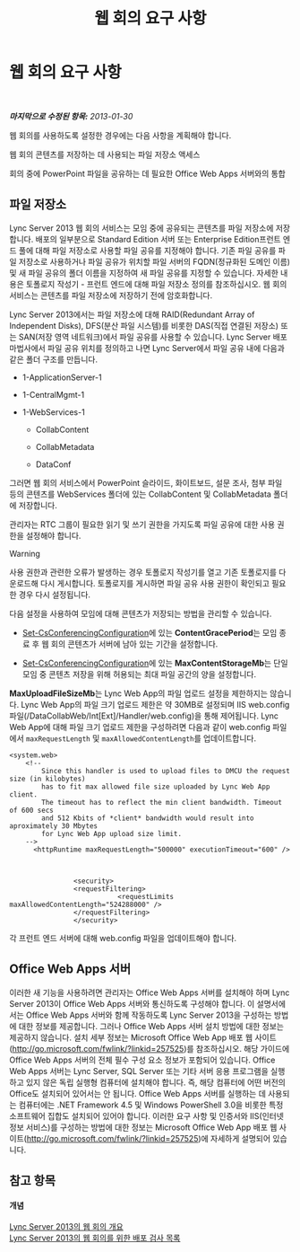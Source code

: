 ﻿---
title: 웹 회의 요구 사항
TOCTitle: 웹 회의 요구 사항
ms:assetid: 125f847c-58ab-450f-ae43-41219fd38477
ms:mtpsurl: https://technet.microsoft.com/ko-kr/library/JJ619171(v=OCS.15)
ms:contentKeyID: 49302868
ms.date: 08/10/2015
mtps_version: v=OCS.15
ms.translationtype: HT
---

# 웹 회의 요구 사항

 

_**마지막으로 수정된 항목:** 2013-01-30_

웹 회의를 사용하도록 설정한 경우에는 다음 사항을 계획해야 합니다.

   웹 회의 콘텐츠를 저장하는 데 사용되는 파일 저장소 액세스

   회의 중에 PowerPoint 파일을 공유하는 데 필요한 Office Web Apps 서버와의 통합

## 파일 저장소

Lync Server 2013 웹 회의 서비스는 모임 중에 공유되는 콘텐츠를 파일 저장소에 저장합니다. 배포의 일부분으로 Standard Edition 서버 또는 Enterprise Edition프런트 엔드 풀에 대해 파일 저장소로 사용할 파일 공유를 지정해야 합니다. 기존 파일 공유를 파일 저장소로 사용하거나 파일 공유가 위치할 파일 서버의 FQDN(정규화된 도메인 이름) 및 새 파일 공유의 폴더 이름을 지정하여 새 파일 공유를 지정할 수 있습니다. 자세한 내용은 토폴로지 작성기 - 프런트 엔드에 대해 파일 저장소 정의를 참조하십시오. 웹 회의 서비스는 콘텐츠를 파일 저장소에 저장하기 전에 암호화합니다.

Lync Server 2013에서는 파일 저장소에 대해 RAID(Redundant Array of Independent Disks), DFS(분산 파일 시스템)를 비롯한 DAS(직접 연결된 저장소) 또는 SAN(저장 영역 네트워크)에서 파일 공유를 사용할 수 있습니다. Lync Server 배포 마법사에서 파일 공유 위치를 정의하고 나면 Lync Server에서 파일 공유 내에 다음과 같은 폴더 구조를 만듭니다.

  - 1-ApplicationServer-1

  - 1-CentralMgmt-1

  - 1-WebServices-1
    
      - CollabContent
    
      - CollabMetadata
    
      - DataConf

그러면 웹 회의 서비스에서 PowerPoint 슬라이드, 화이트보드, 설문 조사, 첨부 파일 등의 콘텐츠를 WebServices 폴더에 있는 CollabContent 및 CollabMetadata 폴더에 저장합니다.

관리자는 RTC 그룹이 필요한 읽기 및 쓰기 권한을 가지도록 파일 공유에 대한 사용 권한을 설정해야 합니다.


> [!WARNING]
> 사용 권한과 관련한 오류가 발생하는 경우 토폴로지 작성기를 열고 기존 토폴로지를 다운로드해 다시 게시합니다. 토폴로지를 게시하면 파일 공유 사용 권한이 확인되고 필요한 경우 다시 설정됩니다.



다음 설정을 사용하여 모임에 대해 콘텐츠가 저장되는 방법을 관리할 수 있습니다.

  - [Set-CsConferencingConfiguration](https://docs.microsoft.com/en-us/powershell/module/skype/Set-CsConferencingConfiguration)에 있는 **ContentGracePeriod**는 모임 종료 후 웹 회의 콘텐츠가 서버에 남아 있는 기간을 설정합니다.

  - [Set-CsConferencingConfiguration](https://docs.microsoft.com/en-us/powershell/module/skype/Set-CsConferencingConfiguration)에 있는 **MaxContentStorageMb**는 단일 모임 중 콘텐츠 저장을 위해 허용되는 최대 파일 공간의 양을 설정합니다.

**MaxUploadFileSizeMb**는 Lync Web App의 파일 업로드 설정을 제한하지는 않습니다. Lync Web App의 파일 크기 업로드 제한은 약 30MB로 설정되며 IIS web.config 파일(/DataCollabWeb/Int\[Ext\]/Handler/web.config)을 통해 제어됩니다. Lync Web App에 대해 파일 크기 업로드 제한을 구성하려면 다음과 같이 web.config 파일에서 `maxRequestLength` 및 `maxAllowedContentLength`를 업데이트합니다.

    <system.web>
        <!-- 
            Since this handler is used to upload files to DMCU the request size (in kilobytes) 
            has to fit max allowed file size uploaded by Lync Web App client.
            The timeout has to reflect the min client bandwidth. Timeout of 600 secs 
            and 512 Kbits of *client* bandwidth would result into aproximately 30 Mbytes 
            for Lync Web App upload size limit.
        -->
          <httpRuntime maxRequestLength="500000" executionTimeout="600" />
    
    
    
                    <security>
                    <requestFiltering>
                               <requestLimits maxAllowedContentLength="524288000" />
                    </requestFiltering>
                    </security>

각 프런트 엔드 서버에 대해 web.config 파일을 업데이트해야 합니다.

## Office Web Apps 서버

이러한 새 기능을 사용하려면 관리자는 Office Web Apps 서버를 설치해야 하며 Lync Server 2013이 Office Web Apps 서버와 통신하도록 구성해야 합니다. 이 설명서에서는 Office Web Apps 서버와 함께 작동하도록 Lync Server 2013을 구성하는 방법에 대한 정보를 제공합니다. 그러나 Office Web Apps 서버 설치 방법에 대한 정보는 제공하지 않습니다. 설치 세부 정보는 Microsoft Office Web App 배포 웹 사이트(<http://go.microsoft.com/fwlink/?linkid=257525>)를 참조하십시오. 해당 가이드에 Office Web Apps 서버의 전체 필수 구성 요소 정보가 포함되어 있습니다. Office Web Apps 서버는 Lync Server, SQL Server 또는 기타 서버 응용 프로그램을 실행하고 있지 않은 독립 실행형 컴퓨터에 설치해야 합니다. 즉, 해당 컴퓨터에 어떤 버전의 Office도 설치되어 있어서는 안 됩니다. Office Web Apps 서버를 실행하는 데 사용되는 컴퓨터에는 .NET Framework 4.5 및 Windows PowerShell 3.0을 비롯한 특정 소프트웨어 집합도 설치되어 있어야 합니다. 이러한 요구 사항 및 인증서와 IIS(인터넷 정보 서비스)를 구성하는 방법에 대한 정보는 Microsoft Office Web App 배포 웹 사이트(<http://go.microsoft.com/fwlink/?linkid=257525>)에 자세하게 설명되어 있습니다.

## 참고 항목

#### 개념

[Lync Server 2013의 웹 회의 개요](lync-server-2013-web-conferencing-overview.md)  
[Lync Server 2013의 웹 회의를 위한 배포 검사 목록](lync-server-2013-deployment-checklist-for-web-conferencing.md)

